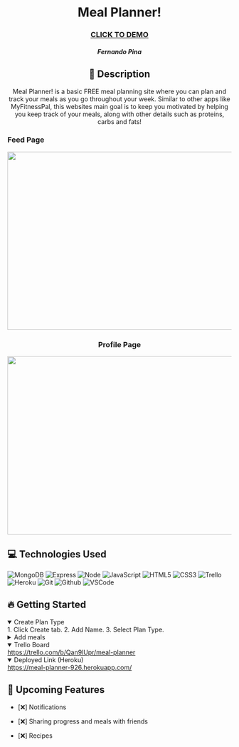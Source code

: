   <div id="description" align="center">

  # Meal Planner!

  ### [CLICK TO DEMO](https://meal-planner-926.herokuapp.com/)

  ##### Fernando Pina

  ## :pencil: Description

 Meal Planner! is a basic FREE meal planning site where you can plan and track your meals as you go throughout your week. Similar to other apps like MyFitnessPal, this websites main goal is to keep you motivated by helping you keep track of your meals, along with other details such as proteins, carbs and fats!

  </div>

    
   <h3>Feed Page</h3> 
  <img src="https://imgur.com/cYmtcbg.jpg" width="800" height="400">
  
   <h3 align="center">Profile Page</h3> 
  <img src="https://imgur.com/a/VvW7Ops.jpg" width="800" height="400">
  
  ## :computer: Technologies Used

  ![MongoDB](https://img.shields.io/badge/-MongoDB-05122A?style=flat&logo=mongodb)
  ![Express](https://img.shields.io/badge/-Express-05122A?style=flat&logo=express)
  ![Node](https://img.shields.io/badge/-Node.js-05122A?style=flat&logo=node.js)
  ![JavaScript](https://img.shields.io/badge/-JavaScript-05122A?style=flat&logo=javascript)
  ![HTML5](https://img.shields.io/badge/-HTML5-05122A?style=flat&logo=html5)
  ![CSS3](https://img.shields.io/badge/-CSS-05122A?style=flat&logo=css3)
  ![Trello](https://img.shields.io/badge/-Trello-05122A?style=flat&logo=trello)
  ![Heroku](https://img.shields.io/badge/-Heroku-05122A?style=flat&logo=heroku)
  ![Git](https://img.shields.io/badge/-Git-05122A?style=flat&logo=git)
  ![Github](https://img.shields.io/badge/-GitHub-05122A?style=flat&logo=github)
  ![VSCode](https://img.shields.io/badge/-VS_Code-05122A?style=flat&logo=visualstudio)

  ## :fire: Getting Started

<details open>
  <summary> Create Plan Type </summary>
    1. Click Create tab.
    2. Add Name.
    3. Select Plan Type.
</details>

<details>
  <summary> Add meals </summary>
    1. Click on Plans tab.
    2. Select add meal option.
    3. Insert meals along with proteins, fats and carbs.
</details>

<details open>
  <summary> Trello Board </summary>
  <a href="https://trello.com/b/Qan9lUpr/meal-planner"
    > https://trello.com/b/Qan9lUpr/meal-planner </a
  >
</details>

<details open>
  <summary> Deployed Link (Heroku) </summary>
  <a href="https://meal-planner-926.herokuapp.com/"
    > https://meal-planner-926.herokuapp.com/ </a
  >
</details>

## :satellite: Upcoming Features

- [:x:] Notifications 

- [:x:] Sharing progress and meals with friends

- [:x:] Recipes